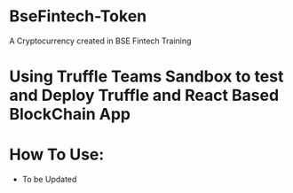 # BseFintech-Token
A Cryptocurrency created in BSE Fintech Training
# Using Truffle Teams Sandbox to test and Deploy Truffle and React Based BlockChain App

# How To Use:

- To be Updated
